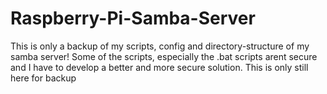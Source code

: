 # Raspberry-Pi-Samba-Server

This is only a backup of my scripts, config and directory-structure of my samba server! Some of the scripts, especially the .bat scripts arent secure and I have to develop a better and more secure solution. This is only still here for backup
